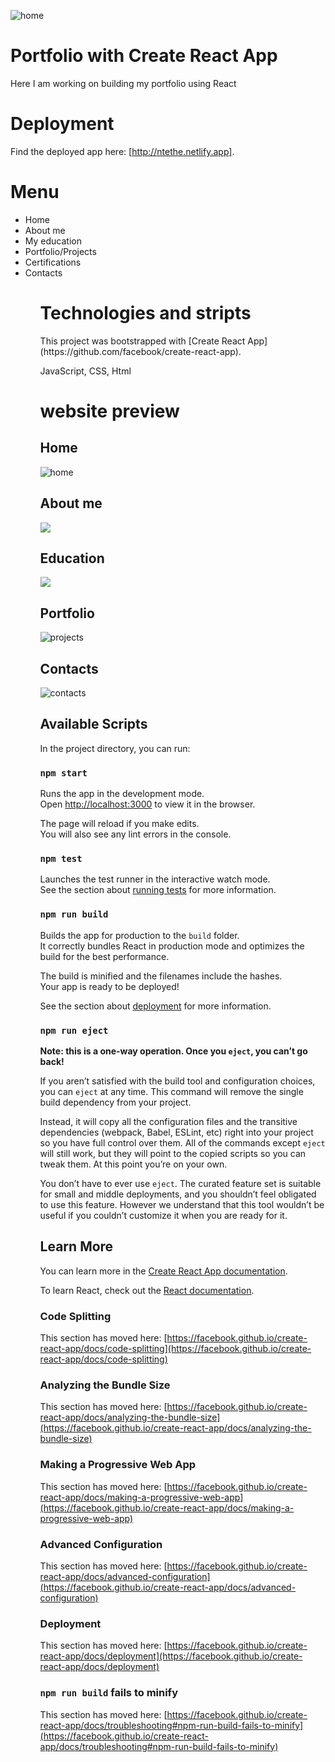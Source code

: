 ![home](https://user-images.githubusercontent.com/44553859/143158933-81ce1394-f196-4f6d-b7ab-09b041f43165.png)
# Portfolio with Create React App
Here I am working on building my portfolio using React

# Deployment
Find the deployed app  here: [http://ntethe.netlify.app].

# Menu

<ul>
<li>Home </li>
<li>About me</li>
<li>My education</li>
<li>Portfolio/Projects</li>
<li>Certifications</li>
<li>Contacts</li>
 <ul>

# Technologies and stripts

<p>This project was bootstrapped with [Create React App](https://github.com/facebook/create-react-app).</p>
   <p>JavaScript, CSS, Html</p>


# website preview
## Home

![home](https://user-images.githubusercontent.com/44553859/143159110-cd3e4087-00af-41e7-8ec4-5584d44edc02.png)

## About me
<img src ="img/about.png">

## Education
<img src ="img/education.png">

## Portfolio
![projects](https://user-images.githubusercontent.com/44553859/143159237-a0b45808-acda-4c91-acf1-e7fab2c289dd.png)


## Contacts
![contacts](https://user-images.githubusercontent.com/44553859/143159185-b7cfe4b3-2235-4bab-9f1d-0eaabaf76dd1.png)




## Available Scripts

In the project directory, you can run:

### `npm start`

Runs the app in the development mode.\
Open [http://localhost:3000](http://localhost:3000) to view it in the browser.

The page will reload if you make edits.\
You will also see any lint errors in the console.

### `npm test`

Launches the test runner in the interactive watch mode.\
See the section about [running tests](https://facebook.github.io/create-react-app/docs/running-tests) for more information.

### `npm run build`

Builds the app for production to the `build` folder.\
It correctly bundles React in production mode and optimizes the build for the best performance.

The build is minified and the filenames include the hashes.\
Your app is ready to be deployed!

See the section about [deployment](https://facebook.github.io/create-react-app/docs/deployment) for more information.

### `npm run eject`

**Note: this is a one-way operation. Once you `eject`, you can’t go back!**

If you aren’t satisfied with the build tool and configuration choices, you can `eject` at any time. This command will remove the single build dependency from your project.

Instead, it will copy all the configuration files and the transitive dependencies (webpack, Babel, ESLint, etc) right into your project so you have full control over them. All of the commands except `eject` will still work, but they will point to the copied scripts so you can tweak them. At this point you’re on your own.

You don’t have to ever use `eject`. The curated feature set is suitable for small and middle deployments, and you shouldn’t feel obligated to use this feature. However we understand that this tool wouldn’t be useful if you couldn’t customize it when you are ready for it.

## Learn More

You can learn more in the [Create React App documentation](https://facebook.github.io/create-react-app/docs/getting-started).

To learn React, check out the [React documentation](https://reactjs.org/).

### Code Splitting

This section has moved here: [https://facebook.github.io/create-react-app/docs/code-splitting](https://facebook.github.io/create-react-app/docs/code-splitting)

### Analyzing the Bundle Size

This section has moved here: [https://facebook.github.io/create-react-app/docs/analyzing-the-bundle-size](https://facebook.github.io/create-react-app/docs/analyzing-the-bundle-size)

### Making a Progressive Web App

This section has moved here: [https://facebook.github.io/create-react-app/docs/making-a-progressive-web-app](https://facebook.github.io/create-react-app/docs/making-a-progressive-web-app)

### Advanced Configuration

This section has moved here: [https://facebook.github.io/create-react-app/docs/advanced-configuration](https://facebook.github.io/create-react-app/docs/advanced-configuration)

### Deployment

This section has moved here: [https://facebook.github.io/create-react-app/docs/deployment](https://facebook.github.io/create-react-app/docs/deployment)

### `npm run build` fails to minify

This section has moved here: [https://facebook.github.io/create-react-app/docs/troubleshooting#npm-run-build-fails-to-minify](https://facebook.github.io/create-react-app/docs/troubleshooting#npm-run-build-fails-to-minify)
